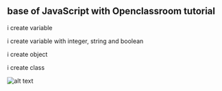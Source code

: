 ## base of JavaScript with Openclassroom tutorial

i create variable 

i create variable with integer, string and boolean

i create object 

i create class

![alt text](http://url/to/img.png)